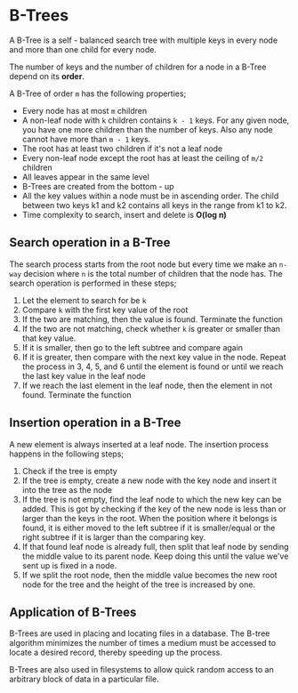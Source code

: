 # B-Trees
A B-Tree is a self - balanced search tree with multiple keys in every node and more
than one child for every node.

The number of keys and the number of children for a node in a B-Tree depend on its
**order**.

A B-Tree of order `m` has the following properties;
- Every node has at most `m` children
- A non-leaf node with `k` children contains `k - 1` keys. For any given node,
you have one more children than the number of keys. Also any node cannot have
more than `m - 1` keys.
- The root has at least two children if it's not a leaf node
- Every non-leaf node except the root has at least the ceiling of `m/2` children
- All leaves appear in the same level
- B-Trees are created from the bottom - up
- All the key values within a node must be in ascending order. The child between two keys k1 and k2 contains all keys in the range from k1 to k2.
- Time complexity to search, insert and delete is **O(log n)**

## Search operation in a B-Tree
The search process starts from the root node but every time we make an `n-way` decision where
`n` is the total number of children that the node has. The search operation is performed
in these steps;
1. Let the element to search for be `k`
1. Compare `k` with the first key value of the root
1. If the two are matching, then the value is found. Terminate the function
1. If the two are not matching, check whether `k` is greater or smaller than that
key value.
1. If it is smaller, then go to the left subtree and compare again
1. If it is greater, then compare with the next key value in the node. Repeat the process
in 3, 4, 5, and 6 until the element is found or until we reach the last key value
in the leaf node
1. If we reach the last element in the leaf node, then the element in not found.
Terminate the function

## Insertion operation in a B-Tree
A new element is always inserted at a leaf node. The insertion process happens in the
following steps;
1. Check if the tree is empty
1. If the tree is empty, create a new node with the key node and insert it into
the tree as the node
1. If the tree is not empty, find the leaf node to which the new key can be added.
This is got by checking if the key of the new node is less than or larger
than the keys in the root. When the position where it belongs is found, it is either
moved to the left subtree if it is smaller/equal or the right subtree if it is larger
than the comparing key.
1. If that found leaf node is already full, then split that leaf node by sending
the middle value to its parent node. Keep doing this until the value we've sent
up is fixed in a node.
1. If we split the root node, then the middle value becomes the new root node for
the tree and the height of the tree is increased by one.

## Application of B-Trees
B-Trees are used in placing and locating files in a database. The B-tree
algorithm minimizes the number of times a medium must be accessed to locate a desired record,
thereby speeding up the process.

B-Trees are also used in filesystems to allow quick random access to an arbitrary block
of data in a particular file.
